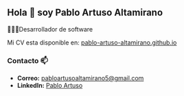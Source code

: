 ## Hola 👋 soy Pablo Artuso Altamirano
  👨🏻‍💻Desarrollador de software

Mi CV esta disponible en: [pablo-artuso-altamirano.github.io](https://pablo-artuso-altamirano.github.io/)

### Contacto 📫
- **Correo:** pabloartusoaltamirano5@gmail.com
- **LinkedIn:** [Pablo Artuso](https://www.linkedin.com/in/pablo-artuso-920829195)
